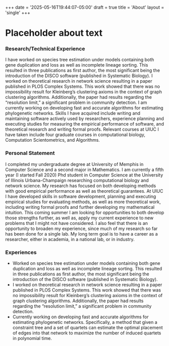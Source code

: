 +++
date = '2025-05-16T19:44:07-05:00'
draft = true
title = 'About'
layout = 'single'
+++

# Placeholder about text

### Research/Technical Experience

I have worked on species tree estimation under models containing both gene duplication and loss as well as incomplete lineage sorting. This resulted in three publications as first author, the most significant being the introduction of the DISCO software (published in Systematic Biology). I worked on theoretical research in network science resulting in a paper published in PLOS Complex Systems. This work showed that there was no impossibility result for Kleinberg’s clustering axioms in the context of graph clustering algorithms. Additionally, the paper had results regarding the “resolution limit,” a significant problem in community detection. I am currently working on developing fast and accurate algorithms for estimating phylogenetic networks. Skills I have acquired include writing and maintaining software actively used by researchers, experience planning and executing studies for measuring the empirical performance of software, and theoretical research and writing formal proofs. Relevant courses at UIUC I have taken include four graduate courses in computational biology, Computation Scientometrics, and Algorithms.

### Personal Statement

I completed my undergraduate degree at University of Memphis in Computer Science and a second major in Mathematics. I am currently a fifth year (I started Fall 2020) Phd student in Computer Science at the University of Illinois Urbana-Champaign researching computational biology and network science. My research has focused on both developing methods with good empirical performance as well as theoretical guarantees. At UIUC I have developed skills in software development, planning and executing empirical studies for evaluating methods, as well as more theoretical work, including writing formal proofs and further developing my mathematical intuition. This coming summer I am looking for opportunities to both develop those strengths further, as well as, apply my current experience to new problems that I might not have considered. I also feel that there is an opportunity to broaden my experience, since much of my research so far has been done for a single lab.  My long term goal is to have a career as a researcher, either in academia, in a national lab, or in industry.

### Experiences

- Worked on species tree estimation under models containing both gene duplication and loss as well as incomplete lineage sorting. This resulted in three publications as first author, the most significant being the introduction of the DISCO software (published in Systematic Biology).
- I worked on theoretical research in network science resulting in a paper published in PLOS Complex Systems. This work showed that there was no impossibility result for Kleinberg’s clustering axioms in the context of graph clustering algorithms. Additionally, the paper had results regarding the “resolution limit,” a significant problem in community detection.
- Currently working on developing fast and accurate algorithms for estimating phylogenetic networks. Specifically, a method that given a constraint tree and a set of quartets can estimate the optimal placement of edges into that network to maximize the number of induced quartets in polynomial time.

